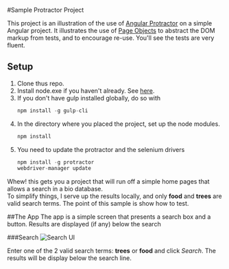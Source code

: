 #Sample Protractor Project

This project is an illustration of the use of [Angular Protractor](http://angular.github.io/protractor/#/) on a simple Angular project.  It illustrates the use of [Page Objects](http://angular.github.io/protractor/#/page-objects) to abstract the DOM markup from tests, and to encourage re-use.  You'll see the tests are very fluent.

## Setup

1. Clone thus repo.
1. Install node.exe if you haven't already. See [here](http://nodejs.org/).
1. If you don't have gulp installed globally, do so with 
	```javascript
	npm install -g gulp-cli
	```
1. In the directory where you placed the project, set up the node modules.
	```javascript
	npm install
	```
1. You need to update the protractor and the selenium drivers
	```javascript
	npm install -g protractor
	webdriver-manager update
	```
	
Whew!  this gets you a project that will run off a simple home pages that allows a search in a bio database.  
To simplify things, I serve up the results locally, and only **food** and **trees** are valid search terms.  The point of this sample is show how to test.

##The App
The app is a simple screen that presents a search box and a button.  Results are displayed (if any) below the search

###Search
![Search UI](https://raw.githubusercontent.com/mbcooper/ProtractorExample/master/docImages/search1.PNG)

Enter one of the 2 valid search terms: **trees** or **food** and click *Search*.  The results will be display below the search line.